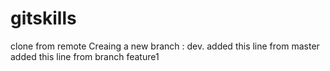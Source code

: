 # gitskills
clone from remote
Creaing a new branch : dev.
added this line from master
added this line from branch feature1

